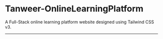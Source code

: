 # Tanweer-OnlineLearningPlatform
A Full-Stack online learning platform website designed using Tailwind CSS v3.

---


